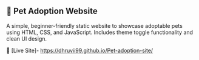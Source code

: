 ## 🐾 Pet Adoption Website

A simple, beginner-friendly static website to showcase adoptable pets using HTML, CSS, and JavaScript. Includes theme toggle functionality and clean UI design.

🔗 [Live Site]- https://dhruvii99.github.io/Pet-adoption-site/
